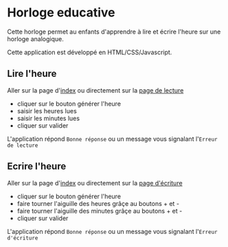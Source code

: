 # Horloge educative
Cette horloge permet au enfants d'apprendre à lire et écrire l'heure sur une horloge analogique.

Cette application est développé en HTML/CSS/Javascript.

## Lire l'heure

Aller sur la page d'[index](index.html) ou directement sur la [page de lecture](horlToTime.html)

- cliquer sur le bouton générer l'heure
- saisir les heures lues
- saisir les minutes lues
- cliquer sur valider

L'application répond `Bonne réponse` ou un message vous signalant l'`Erreur de lecture`

## Ecrire l'heure

Aller sur la page d'[index](index.html) ou directement sur la [page d'écriture](timeToHorl.html)

- cliquer sur le bouton générer l'heure
- faire tourner l'aiguille des heures grâçe au boutons + et -
- faire tourner l'aiguille des minutes grâçe au boutons + et -
- cliquer sur valider

L'application répond `Bonne réponse` ou un message vous signalant l'`Erreur d'écriture` 


